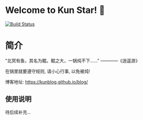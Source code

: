 # Welcome to Kun Star! :whale2:

[![Build Status](https://travis-ci.org/KunBlog/blog.svg?branch=master)](https://travis-ci.org/KunBlog/blog)

# 简介

"北冥有鱼，其名为鲲。鲲之大，一锅炖不下......"   ————《逍遥游》

在锅里就要遵守规则, 请小心行事, 以免被炖!

博客地址: https://kunblog.github.io/blog/

## 使用说明

待后续补充...
